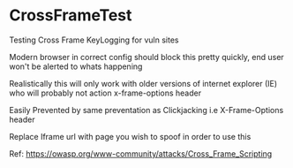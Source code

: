# CrossFrameTest
Testing Cross Frame KeyLogging for vuln sites

Modern browser in correct config should block this pretty quickly, end user won't be alerted to whats happening

Realistically this will only work with older versions of internet explorer (IE) who will probably not action x-frame-options header

Easily Prevented by same preventation as Clickjacking i.e X-Frame-Options header

Replace Iframe url with page you wish to spoof in order to use this



Ref: https://owasp.org/www-community/attacks/Cross_Frame_Scripting
